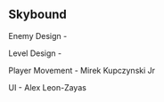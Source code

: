 ## Skybound

Enemy Design - 

Level Design - 

Player Movement - Mirek Kupczynski Jr

UI - Alex Leon-Zayas

